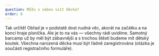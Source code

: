 ```yaml
---
question: Můžu s sebou vzít děcka?
order: 6
---
```

Tak určitě! Obřad je v podstatě dost nudná věc, akorát na začátku a na konci hraje písnička. Ale je to na vás — všechny rádi uvidíme. Samotný barcamp už by měl být zábavnější a s trochou štěstí budeme mít dětský koutek. Všechna narozená děcka musí být řádně zaregistrována (otázka je součástí registračního formuláře).

